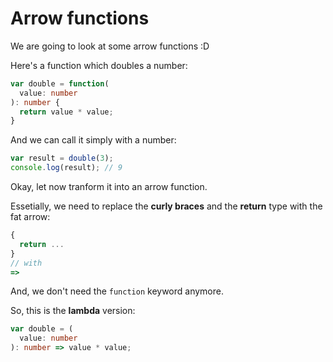 # Arrow functions

We are going to look at some arrow functions :D

Here's a function which doubles a number:

``` typescript
var double = function(
  value: number
): number {
  return value * value;
}
```

And we can call it simply with a number:

``` typescript
var result = double(3);
console.log(result); // 9
```

Okay, let now tranform it into an arrow function.

Essetially, we need to replace the **curly braces** and the **return** type with the fat arrow:

``` js
{
  return ...
}
// with
=>
```

And, we don't need the `function` keyword anymore.

So, this is the **lambda** version:

``` typescript
var double = (
  value: number
): number => value * value;
```

